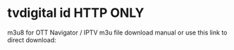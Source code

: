 # tvdigital id HTTP ONLY
m3u8 for OTT Navigator / IPTV 
m3u file download manual or use this link to direct download:


